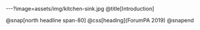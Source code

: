 ---?image=assets/img/kitchen-sink.jpg
@title[Introduction]

@snap[north headline span-80]
@css[heading](ForumPA 2019)
@snapend

